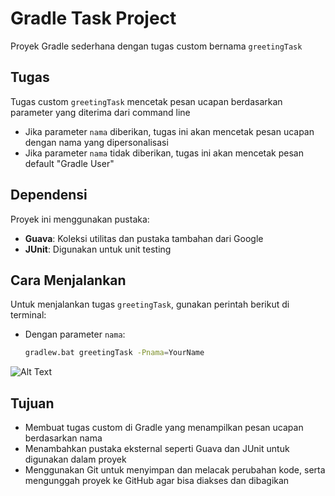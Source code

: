 # Gradle Task Project

Proyek Gradle sederhana dengan tugas custom bernama `greetingTask`

## Tugas

Tugas custom `greetingTask` mencetak pesan ucapan berdasarkan parameter yang diterima dari command line

- Jika parameter `nama` diberikan, tugas ini akan mencetak pesan ucapan dengan nama yang dipersonalisasi
- Jika parameter `nama` tidak diberikan, tugas ini akan mencetak pesan default "Gradle User"

## Dependensi

Proyek ini menggunakan pustaka:
- **Guava**: Koleksi utilitas dan pustaka tambahan dari Google
- **JUnit**: Digunakan untuk unit testing

## Cara Menjalankan

Untuk menjalankan tugas `greetingTask`, gunakan perintah berikut di terminal:

- Dengan parameter `nama`:
  ```bash
  gradlew.bat greetingTask -Pnama=YourName

![Alt Text](PR16.png)

## Tujuan

- Membuat tugas custom di Gradle yang menampilkan pesan ucapan berdasarkan nama
- Menambahkan pustaka eksternal seperti Guava dan JUnit untuk digunakan dalam proyek
- Menggunakan Git untuk menyimpan dan melacak perubahan kode, serta mengunggah proyek ke GitHub agar bisa diakses dan dibagikan


